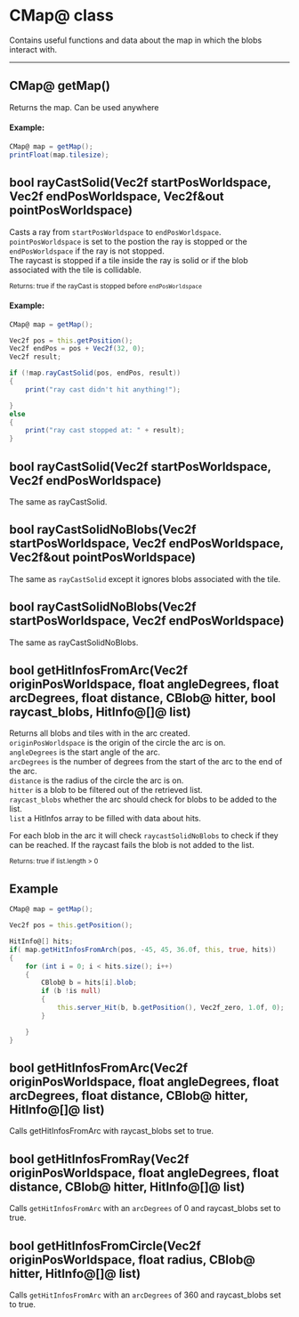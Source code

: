 # CMap@ class
Contains useful functions and data about the map in which the blobs interact with.

---

## CMap@ getMap()
Returns the map. Can be used anywhere
#### Example:
```as
CMap@ map = getMap();
printFloat(map.tilesize);
```

## bool rayCastSolid(Vec2f startPosWorldspace, Vec2f endPosWorldspace, Vec2f&out pointPosWorldspace)
Casts a ray from `startPosWorldspace` to `endPosWorldspace`. `pointPosWorldspace` is set to the postion the ray is stopped or the `endPosWorldspace` if the ray is not stopped.
<br>
The raycast is stopped if a tile inside the ray is solid or if the blob associated with the tile is collidable.

<small>Returns: true if the rayCast is stopped before `endPosWorldspace`</small>

#### Example:
```as
CMap@ map = getMap();

Vec2f pos = this.getPosition();
Vec2f endPos = pos + Vec2f(32, 0);
Vec2f result;

if (!map.rayCastSolid(pos, endPos, result))
{
    print("ray cast didn't hit anything!");

}
else
{
    print("ray cast stopped at: " + result);
}
```

## bool rayCastSolid(Vec2f startPosWorldspace, Vec2f endPosWorldspace)
The same as rayCastSolid.

## bool rayCastSolidNoBlobs(Vec2f startPosWorldspace, Vec2f endPosWorldspace, Vec2f&out pointPosWorldspace)
The same as `rayCastSolid` except it ignores blobs associated with the tile.

## bool rayCastSolidNoBlobs(Vec2f startPosWorldspace, Vec2f endPosWorldspace)
The same as rayCastSolidNoBlobs.

## bool getHitInfosFromArc(Vec2f originPosWorldspace, float angleDegrees, float arcDegrees, float distance, CBlob@ hitter, bool raycast_blobs, HitInfo@[]@ list)
Returns all blobs and tiles with in the arc created.
<br>
`originPosWorldspace` is the origin of the circle the arc is on.
<br>
`angleDegrees` is the start angle of the arc.
<br>
`arcDegrees` is the number of degrees from the start of the arc to the end of the arc.
<br>
`distance` is the radius of the circle the arc is on.
<br>
`hitter` is a blob to be filtered out of the retrieved list.
<br>
`raycast_blobs` whether the arc should check for blobs to be added to the list.
<br>
`list` a HitInfos array to be filled with data about hits.

For each blob in the arc it will check `raycastSolidNoBlobs` to check if they can be reached. If the raycast fails the blob is not added to the list.

<small>Returns: true if list.length > 0</small>

## Example
```as
CMap@ map = getMap();

Vec2f pos = this.getPosition();

HitInfo@[] hits;
if( map.getHitInfosFromArch(pos, -45, 45, 36.0f, this, true, hits))
{
    for (int i = 0; i < hits.size(); i++)
    {
        CBlob@ b = hits[i].blob;
        if (b !is null)
        {
            this.server_Hit(b, b.getPosition(), Vec2f_zero, 1.0f, 0);
        }

    }
}
```

## bool getHitInfosFromArc(Vec2f originPosWorldspace, float angleDegrees, float arcDegrees, float distance, CBlob@ hitter, HitInfo@[]@ list)
Calls getHitInfosFromArc with raycast_blobs set to true.

## bool getHitInfosFromRay(Vec2f originPosWorldspace, float angleDegrees, float distance, CBlob@ hitter, HitInfo@[]@ list)
Calls `getHitInfosFromArc` with an `arcDegrees` of 0 and raycast_blobs set to true.

## bool getHitInfosFromCircle(Vec2f originPosWorldspace, float radius, CBlob@ hitter, HitInfo@[]@ list)
Calls `getHitInfosFromArc` with an `arcDegrees` of 360 and raycast_blobs set to true.
